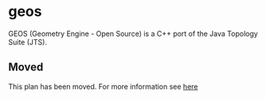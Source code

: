 # geos

GEOS (Geometry Engine - Open Source) is a C++ port of the ​Java Topology Suite (JTS).

## Moved

This plan has been moved. For more information see [here](https://github.com/habitat-sh/core-plans#additional-plans)
